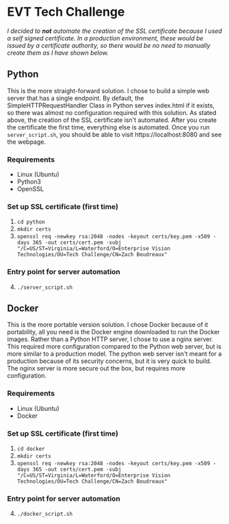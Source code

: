 # EVT Tech Challenge
*I decided to __not__ automate the creation of the SSL certificate because I used a self signed certificate. In a production environment, these would be issued by a certificate authority, so there would be no need to manually create them as I have shown below.*

## Python
This is the more straight-forward solution. I chose to build a simple web server that has a single endpoint. By default, the SimpleHTTPRequestHandler Class in Python serves index.html if it exists, so there was almost no configuration required with this solution. As stated above, the creation of the SSL certificate isn't automated. After you create the certificate the first time, everything else is automated. Once you run `server_script.sh`, you should be able to visit https://localhost:8080 and see the webpage.
### Requirements
- Linux (Ubuntu)
- Python3
- OpenSSL

### Set up SSL certificate (first time)
1. `cd python`
2. `mkdir certs`
3. ```openssl req -newkey rsa:2048 -nodes -keyout certs/key.pem -x509 -days 365 -out certs/cert.pem -subj "/C=US/ST=Virginia/L=Waterford/O=Enterprise Vision Technologies/OU=Tech Challenge/CN=Zach Boudreaux"```

### Entry point for server automation
4. `./server_script.sh`

## Docker
This is the more portable version solution. I chose Docker because of it portability, all you need is the Docker engine downloaded to run the Docker images. Rather than a Python HTTP server, I chose to use a nginx server. This required more configuration compared to the Python web server, but is more similar to a production model. The python web server isn't meant for a production because of its security concerns, but it is very quick to build. The nginx server is more secure out the box, but requires more configuration.
### Requirements
- Linux (Ubuntu)
- Docker

### Set up SSL certificate (first time)
1. `cd docker`
2. `mkdir certs`
3. ```openssl req -newkey rsa:2048 -nodes -keyout certs/key.pem -x509 -days 365 -out certs/cert.pem -subj "/C=US/ST=Virginia/L=Waterford/O=Enterprise Vision Technologies/OU=Tech Challenge/CN=Zach Boudreaux"```

### Entry point for server automation
4. `./docker_script.sh`